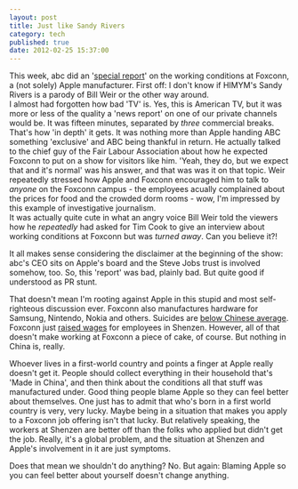 ```yaml
---
layout: post
title: Just like Sandy Rivers
category: tech
published: true
date: 2012-02-25 15:37:00
---
```

This week, abc did an '[special report](http://www.youtube.com/watch?v=zqL2nS6GljY&feature=youtube_gdata_player)' on the working conditions at Foxconn, a (not solely) Apple manufacturer. First off: I don't know if HIMYM's Sandy Rivers is a parody of Bill Weir or the other way around.  
I almost had forgotten how bad 'TV' is. Yes, this is American TV, but it was more or less of the quality a 'news report' on one of our private channels would be. It was fifteen minutes, separated by *three* commercial breaks. That's how 'in depth' it gets. It was nothing more than Apple handing ABC something 'exclusive' and ABC being thankful in return. He actually talked to the chief guy of the Fair Labour Association about how he expected Foxconn to put on a show for visitors like him. 'Yeah, they do, but we expect that and it's normal' was his answer, and that was was it on that topic.
Weir repeatedly stressed how Apple and Foxconn encouraged him to talk to *anyone* on the Foxconn campus - the employees acually complained about the prices for food and the crowded dorm rooms - wow, I'm impressed by this example of investigative journalism.  
It was actually quite cute in what an angry voice Bill Weir told the viewers how he *repeatedly* had asked for Tim Cook to give an interview about working conditions at Foxconn but was *turned away*. Can you believe it?!  

It all makes sense considering the disclaimer at the beginning of the show: abc's CEO sits on Apple's board and the Steve Jobs trust is involved somehow, too. So, this 'report' was bad, plainly bad. But quite good if understood as PR stunt. 

That doesn't mean I'm rooting against Apple in this stupid and most self-righteous discussion ever. Foxconn also manufactures hardware for Samsung, Nintendo, Nokia and others. Suicides are [below Chinese average](http://en.wikipedia.org/wiki/Foxconn_suicides). Foxconn just [raised wages](http://news.xinhuanet.com/english/china/2012-02/23/c_131426751.htm) for employees in Shenzen. However, all of that doesn't make working at Foxconn a piece of cake, of course. But nothing in China is, really.

Whoever lives in a first-world country and points a finger at Apple really doesn't get it. People should collect everything in their household that's 'Made in China', and then think about the conditions all that stuff was manufactured under. Good thing people blame Apple so they can feel better about themselves. One just has to admit that who's born in a first world country is very, very lucky. Maybe being in a situation that makes you apply to a Foxconn job offering isn't that lucky. But relatively speaking, the workers at Shenzen are better off than the folks who applied but didn't get the job. Really, it's a global problem, and the situation at Shenzen and Apple's involvement in it are just symptoms. 

Does that mean we shouldn't do anything? No. But again: Blaming Apple so you can feel better about yourself doesn't change anything. 
